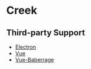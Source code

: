 # Creek

## Third-party Support

- [Electron](https://www.electronjs.org/)
- [Vue](https://github.com/vuejs/vue)
- [Vue-Baberrage](https://github.com/superhos/vue-baberrage/)